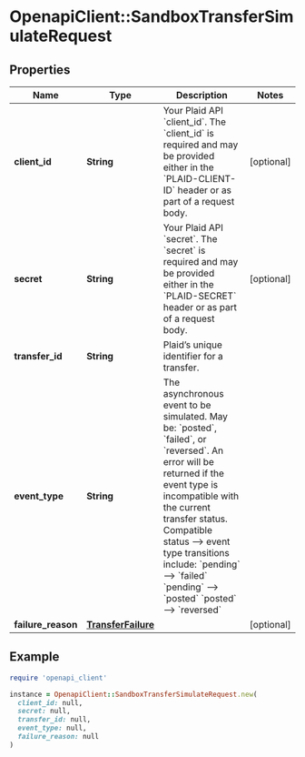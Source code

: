 # OpenapiClient::SandboxTransferSimulateRequest

## Properties

| Name | Type | Description | Notes |
| ---- | ---- | ----------- | ----- |
| **client_id** | **String** | Your Plaid API &#x60;client_id&#x60;. The &#x60;client_id&#x60; is required and may be provided either in the &#x60;PLAID-CLIENT-ID&#x60; header or as part of a request body. | [optional] |
| **secret** | **String** | Your Plaid API &#x60;secret&#x60;. The &#x60;secret&#x60; is required and may be provided either in the &#x60;PLAID-SECRET&#x60; header or as part of a request body. | [optional] |
| **transfer_id** | **String** | Plaid’s unique identifier for a transfer. |  |
| **event_type** | **String** | The asynchronous event to be simulated. May be: &#x60;posted&#x60;, &#x60;failed&#x60;, or &#x60;reversed&#x60;.  An error will be returned if the event type is incompatible with the current transfer status. Compatible status --&gt; event type transitions include:  &#x60;pending&#x60; --&gt; &#x60;failed&#x60;  &#x60;pending&#x60; --&gt; &#x60;posted&#x60;  &#x60;posted&#x60; --&gt; &#x60;reversed&#x60;  |  |
| **failure_reason** | [**TransferFailure**](TransferFailure.md) |  | [optional] |

## Example

```ruby
require 'openapi_client'

instance = OpenapiClient::SandboxTransferSimulateRequest.new(
  client_id: null,
  secret: null,
  transfer_id: null,
  event_type: null,
  failure_reason: null
)
```


